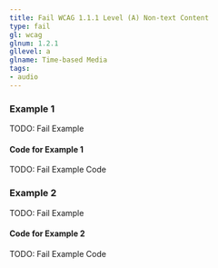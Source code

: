 ```yaml
---
title: Fail WCAG 1.1.1 Level (A) Non-text Content
type: fail
gl: wcag
glnum: 1.2.1
gllevel: a
glname: Time-based Media
tags:
- audio
---
```


### Example 1
TODO: Fail Example

#### Code for Example 1
TODO: Fail Example Code

### Example 2
TODO: Fail Example

#### Code for Example 2
TODO: Fail Example Code